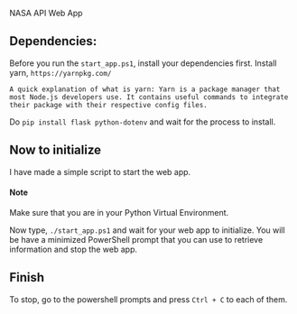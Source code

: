 NASA API Web App

## Dependencies:
Before you run the `start_app.ps1`, install your dependencies first. Install yarn, `https://yarnpkg.com/` 

`A quick explanation of what is yarn: Yarn is a package manager that most Node.js developers use. It contains useful commands to integrate their package with their respective config files.`

Do `pip install flask python-dotenv` and wait for the process to install.

## Now to initialize
I have made a simple script to start the web app. 

#### Note
Make sure that you are in your Python Virtual Environment.

Now type, `./start_app.ps1` and wait for your web app to initialize.
You will be have a minimized PowerShell prompt that you can use to retrieve information and stop the web app.

## Finish
To stop, go to the powershell prompts and press `Ctrl + C` to each of them.